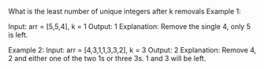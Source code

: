 What is the least number of unique integers after k removals
Example 1:

Input: arr = [5,5,4], k = 1
Output: 1
Explanation: Remove the single 4, only 5 is left.


Example 2:
Input: arr = [4,3,1,1,3,3,2], k = 3
Output: 2
Explanation: Remove 4, 2 and either one of the two 1s or three 3s. 1 and 3 will be left.
